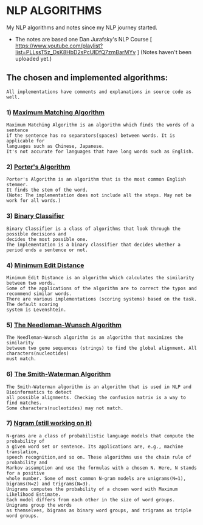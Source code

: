 # NLP ALGORITHMS

My NLP algorithms and notes since my NLP journey started. 
- The notes are based one Dan Jurafsky's NLP Course [ https://www.youtube.com/playlist?list=PLLssT5z_DsK8HbD2sPcUIDfQ7zmBarMYv ]
(Notes haven't been uploaded yet.)

## The chosen and implemented algorithms:
    All implementations have comments and explanations in source code as well.

### 1) <a href="./implementations/Maximum Matching Algorithm/">Maximum Matching Algorithm</a>
    Maximum Matching Algorithm is an algorithm which finds the words of a sentence 
    if the sentence has no separators(spaces) between words. It is applicable for 
    languages such as Chinese, Japanese.
    It's not accurate for languages that have long words such as English.

### 2) <a href="./implementations/Porter's Algorithm/">Porter's Algorithm</a>
    Porter's Algorithm is an algorithm that is the most common English stemmer. 
    It finds the stem of the word. 
    (Note: The implementation does not include all the steps. May not be work for all words.)

### 3) <a href="./implementations/Binary Classifier/">Binary Classifier</a>
    Binary Classifier is a class of algorithms that look through the possible decisions and 
    decides the most possible one.
    The implementation is a binary classifier that decides whether a period ends a sentence or not.

### 4) <a href="./implementations/Minimum Edit Distance/">Minimum Edit Distance</a>
    Minimum Edit Distance is an algorithm which calculates the similarity between two words.
    Some of the applications of the algorithm are to correct the typos and recommend similar words. 
    There are various implementations (scoring systems) based on the task. The default scoring 
    system is Levenshtein.

### 5) <a href="./implementations/The Needleman-Wunsch Algorithm/">The Needleman-Wunsch Algorithm</a>
    The Needleman-Wunsch algorithm is an algorithm that maximizes the similarity 
    between two gene sequences (strings) to find the global alignment. All characters(nucleotides)
    must match.

### 6) <a href="./implementations/The Smith-Waterman Algorithm/">The Smith-Waterman Algorithm</a>
    The Smith-Waterman algorithm is an algorithm that is used in NLP and Bioinformatics to detect 
    all possible alignments. Checking the confusion matrix is a way to find matches. 
    Some characters(nucleotides) may not match.

### 7) <a href="./implementations/Ngram/">Ngram (still working on it)</a>
    N-grams are a class of probabilistic language models that compute the probability of 
    a given word set or sentence. Its applications are, e.g., machine translation, 
    speech recognition,and so on. These algorithms use the chain rule of probability and 
    Markov assumption and use the formulas with a chosen N. Here, N stands for a positive 
    whole number. Some of most common N-gram models are unigrams(N=1), bigrams(N=2) and trigrams(N=3). 
    Unigrams computes the probability of a chosen word with Maximum Likelihood Estimate.
    Each model differs from each other in the size of word groups. Unigrams group the words 
    as themselves, bigrams as binary word groups, and trigrams as triple word groups.
 
